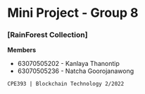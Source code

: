 # Mini Project - Group 8
### [RainForest Collection]

<b>Members</b>
- 63070505202 - Kanlaya Thanontip
- 63070505236 - Natcha Goorojanawong

`CPE393 | Blockchain Technology 2/2022`
